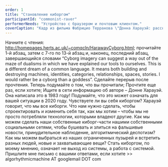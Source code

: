 ```yaml
---
order: 1
title: "Становление киборгом"
participantId: "commonist-raver"
performerNeeds: "Устройство с браузером и почтовым клиентом."
coverCaption: "Кадр из фильма Фабрицио Терранова \"Донна Харауэй: рассказывание историй для выживания на земле\""
---
```


Начните с чтения: http://homepages.herts.ac.uk/~comqcln/HarawayCyborg.html; прочитайте 1-й абзац, затем с 7-го по 13-й абзац и, наконец, последний абзац, завершающийся словами “Cyborg imagery can suggest a way out of the maze of dualisms in which we have explained our tools to ourselves. This is a different dream of a common language. It means both building and destroying machines, identities, categories, relationships, spaces, stories. I would rather be a cyborg than a goddess”. Сделайте перерыв после прочтения. Теперь подумайте о том, что вы прочитали; Прочтите еще раз, если хотите; Ищите в сети информацию об авторе – Донне Харауэй. Она написала это в 1983 году! Подумайте, что это может означать для вашей ситуации в 2020 году. Чувствуете ли вы себя киборгом? Харауэй говорит, что мы все киборги. Что нам нужно сделать, чтобы спроектировать и изменить себя так, как мы хотим – чтобы мы не просто потребляли технологии, которыми владеют другие. Как мы можем сделать наши собственные киборг-части нашими собственными социальными сетями, чтобы бушевать и злиться на фальшивые новости, принудительное наблюдение, алгоритмический деспотизм? Как мы можем выбраться из наших ограниченных пузырей и встретить разных людей, новые и захватывающие вещи? Стать киборгом, по моему мнению, означает не выход из системы, а работа с системой. Пришлите мне письмо с вашими ответами, если хотите >> algorhythmicmachine AT googlemail DOT com
